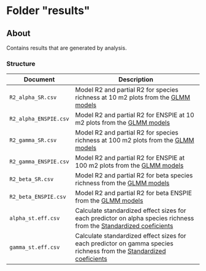 # Folder "results"

## About

Contains results that are generated by analysis.

### Structure

| Document                               | Description                            |
| -------------------------------------- |----------------------------------------- |
| `R2_alpha_SR.csv` | Model R2 and partial R2 for species richness at 10 m2 plots from the [GLMM models](../analysis/02_GLMM_alpha_10_div.R)  |
| `R2_alpha_ENSPIE.csv` | Model R2 and partial R2 for ENSPIE at 10 m2 plots from the [GLMM models](../analysis/02_GLMM_alpha_10_div.R) |
| `R2_gamma_SR.csv` | Model R2 and partial R2 for species richness at 100 m2 plots from the [GLMM models](../analysis/03_GLMM_gamma_100_div.R)  |
| `R2_gamma_ENSPIE.csv` | Model R2 and partial R2 for ENSPIE at 100 m2 plots from the [GLMM models](../analysis/03_GLMM_gamma_100_div.R) |
| `R2_beta_SR.csv` | Model R2 and partial R2 for beta species richness from the [GLMM models](../analysis/04_GLMM_beta_div.R)  |
| `R2_beta_ENSPIE.csv` | Model R2 and partial R2 for beta ENSPIE from the [GLMM models](../analysis/04_GLMM_beta_div.R) |
| `alpha_st.eff.csv` | Calculate standardized effect sizes for each predictor on alpha species richness from the [Standardized coeficients](../analysis/05.1_Stand_Effect_size_alpha.R) |
| `gamma_st.eff.csv` | Calculate standardized effect sizes for each predictor on gamma species richness from the [Standardized coeficients](../analysis/05.2_Stand_Effect_size_gamma.R) |

